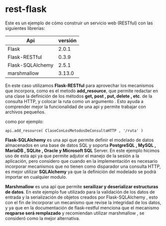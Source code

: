 # rest-flask
Este es un ejemplo de cómo construir un servicio web (RESTful) con las siguientes librerías:

|Api | versión |
|----------------------------|-----------------|
| Flask  | 2.0.1 |
| Flask-RESTful |  0.3.9  |
| Flask-SQLAlchemy  | 2.5.1 |
| marshmallow | 3.13.0 |


En este caso utilizamos **Flask-RESTful** para aprovechar los mecanismos que incorpora, como es el metodo **add_resource**, 
que permite redactar en una clase la definición de los métodos **get, post , put, delete , etc**. de la consulta HTTP, 
 y colocar la ruta como un argumento . Esto ayuda a comprender mejor la funcionalidad de una api y permite trabajar con archivos pequeños.

como por ejemplo:
```
api.add_resource( ClaseConLosMetodosDeConsultaHTTP , '/ruta' )
```

**Flask-SQLAlchemy**  es una api que permite definir el modelado de datos almacenados en una base de datos SQL 
y soporta **PostgreSQL , MySQL , MariaDB , SQLite , Oracle y Microsoft SQL** Server. En este ejemplo hicimos 
uso de esta api ya que permite adjutor el manejo de la sesión a la aplicación, pero considero que cuando en 
la implementación es necesario incorporar mecanismos que no tienen como disparador una consulta HTTP, es mejor
utilizar **SQLAlchemy**  ya que la definición del modelado se podrá importar en cualquier modulo.  

**Marshmallow** es una api que permite **serailizar y deserializar estructuras de datos**. En este ejemplo 
fue utilizado para la validación de los datos de entrada y la serialización  de objetos  creados por 
Flask-SQLAlchemy , esto con el fin de incorporar un mecanismo que revise la integridad de los datos, y 
ya que en la documentación de flask-restful menciona que el mecanismo **reqparse será remplazado** y 
recomiendan utilizar marshmallow , se consideró como la mejor alternativa. 
